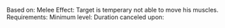 Based on: Melee
Effect:
Target is temperary not able to move his muscles. 
Requirements: 
Minimum level:
Duration
canceled upon: 
